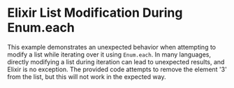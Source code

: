 # Elixir List Modification During Enum.each

This example demonstrates an unexpected behavior when attempting to modify a list while iterating over it using `Enum.each`.  In many languages, directly modifying a list during iteration can lead to unexpected results, and Elixir is no exception.  The provided code attempts to remove the element '3' from the list, but this will not work in the expected way.